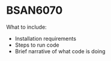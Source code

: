 # BSAN6070

What to include:
- Installation requirements
- Steps to run code
- Brief narrative of what code is doing

